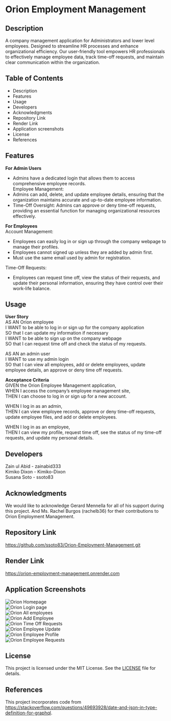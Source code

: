 # Orion Employment Management  

## Description   
A company management application for Administrators and lower level employees. Designed to streamline HR processes and enhance organizational efficiency. Our user-friendly tool empowers HR professionals to effectively manage employee data, track time-off requests, and maintain clear communication within the organization.   


## Table of Contents
* Description  
* Features
* Usage    
* Developers  
* Acknowledgments
* Repository Link    
* Render Link    
* Application screenshots    
* License   
* References    

## Features   
**For Admin Users**  
- Admins have a dedicated login that allows them to access comprehensive employee records.    
Employee Management: 
- Admins can add, delete, and update employee details, ensuring that the organization maintains accurate and up-to-date employee information.  
- Time-Off Oversight: Admins can approve or deny time-off requests, providing an essential function for managing organizational resources effectively.   

**For Employees**  
Account Management:  
- Employees can easily log in or sign up through the company webpage to manage their profiles.   
- Employees cannot signed up unless they are added by admin first.   
- Must use the same email used by admin for registration. 

Time-Off Requests: 
- Employees can request time off, view the status of their requests, and update their personal information, ensuring they have control over their work-life balance.   

  
## Usage     
**User Story**    
AS AN Orion employee  
I WANT to be able to log in or sign up for the company application    
SO that I can update my information if necessary  
I WANT to be able to sign up on the company webpage  
SO that I can request time off and check the status of my requests.  

AS AN an admin user  
I WANT to use my admin login  
SO that I can view all employees, add or delete employees, update employee details, an approve or deny time off requests.  

**Acceptance Criteria**  
GIVEN the Orion Employee Management application,    
WHEN I access the company’s employee management site,    
THEN I can choose to log in or sign up for a new account.  

WHEN I log in as an admin,  
THEN I can view employee records, approve or deny time-off requests, update employee files, and add or delete employees.  

WHEN I log in as an employee,  
THEN I can view my profile, request time off, see the status of my time-off requests, and update my personal details.  

## Developers

Zain ul Abid - zainabid333  
Kimiko Dixon - Kimiko-Dixon  
Susana Soto - ssoto83  

## Acknowledgments 
We would like to acknowledge Gerard Mennella for all of his support during this project. And Ms. Rachel Burgos (rachelb36) for their contributions to Orion Employment Management.  

## Repository Link   
https://github.com/ssoto83/Orion-Employment-Management.git  

## Render Link  
https://orion-employment-management.onrender.com  

## Application Screenshots

![Orion Homepage](./assets/homepage.png)  
![Orion Login page](./assets/loginPage.png)  
![Orion All employees](./assets/allEmployees.png)  
![Orion Add Employee](./assets/addEmployee.png)  
![Orion Time Off Requests](./assets/employeeTimeOffRequest.png)  
![Orion Employee Update](./assets/employeeUpdate.png)    
![Orion Employee Profile](./assets/employeeProfile.png)   
![Orion Employee Requests](./assets/employeeRequests.png)     


## License
This project is licensed under the MIT License. See the [LICENSE](LICENSE) file for details.  

## References  
This project incorporates code from https://stackoverflow.com/questions/49693928/date-and-json-in-type-definition-for-graphql.

